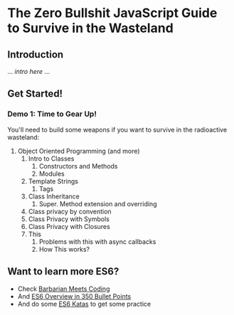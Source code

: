 # The Zero Bullshit JavaScript Guide to Survive in the Wasteland

## Introduction

... *intro here* ...

## Get Started!

### Demo 1: Time to Gear Up! 

You'll need to build some weapons if you want to survive in the radioactive wasteland:

1. Object Oriented Programming (and more)
    1. Intro to Classes
        1. Constructors and Methods
        1. Modules
    1. Template Strings
        1. Tags
    1. Class Inheritance
        1. Super. Method extension and overriding
    1. Class privacy by convention
    1. Class Privacy with Symbols
    1. Class Privacy with Closures
    1. This
        1. Problems with this with async callbacks
        1. How This works? 


## Want to learn more ES6?

* Check [Barbarian Meets Coding](http://www.barbarianmeetscoding.com/blog/categories/es6/)
* And [ES6 Overview in 350 Bullet Points](https://ponyfoo.com/articles/es6)
* And do some [ES6 Katas](http://es6katas.org/) to get some practice
